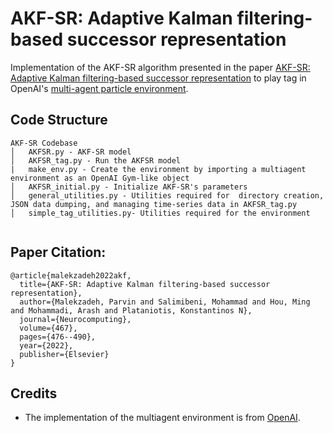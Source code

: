 # AKF-SR: Adaptive Kalman filtering-based successor representation

Implementation of the AKF-SR algorithm presented in the paper [AKF-SR: Adaptive Kalman filtering-based successor representation](https://arxiv.org/pdf/2204.00049.pdf) to play tag in OpenAI's [multi-agent particle environment](https://github.com/openai/multiagent-particle-envs).

## Code Structure
```
AKF-SR Codebase
│   AKFSR.py - AKF-SR model
│   AKFSR_tag.py - Run the AKFSR model
|   make_env.py - Create the environment by importing a multiagent environment as an OpenAI Gym-like object
│   AKFSR_initial.py - Initialize AKF-SR's parameters
│   general_utilities.py - Utilities required for  directory creation, JSON data dumping, and managing time-series data in AKFSR_tag.py 
│   simple_tag_utilities.py- Utilities required for the environment


```

## Paper Citation:
```
@article{malekzadeh2022akf,
  title={AKF-SR: Adaptive Kalman filtering-based successor representation},
  author={Malekzadeh, Parvin and Salimibeni, Mohammad and Hou, Ming and Mohammadi, Arash and Plataniotis, Konstantinos N},
  journal={Neurocomputing},
  volume={467},
  pages={476--490},
  year={2022},
  publisher={Elsevier}
}
```

## Credits

* The implementation of the multiagent environment is from [OpenAI](https://github.com/openai/multiagent-particle-envs).
